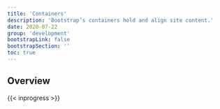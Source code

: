 ```yaml
---
title: 'Containers'
description: 'Bootstrap’s containers hold and align site content.'
date: 2020-07-22
group: 'development'
bootstrapLink: false
bootstrapSection: ''
toc: true
---
```


## Overview

{{< inprogress >}}
